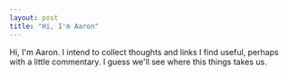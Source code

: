```yaml
---
layout: post
title: "Hi, I'm Aaron"
---
```

Hi, I'm Aaron. I intend to collect thoughts and links I find useful, perhaps with a little commentary. I guess we'll see where this things takes us.

